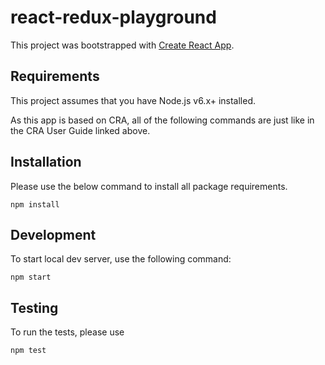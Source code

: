 # react-redux-playground

This project was bootstrapped with [Create React App](https://github.com/facebookincubator/create-react-app).

## Requirements
This project assumes that you have Node.js v6.x+ installed.

As this app is based on CRA, all of the following commands are just like in the CRA User Guide linked above.

## Installation

Please use the below command to install all package requirements.
```
npm install
```
## Development
To start local dev server, use the following command:
```
npm start
```
## Testing
To run the tests, please use
```
npm test
```
